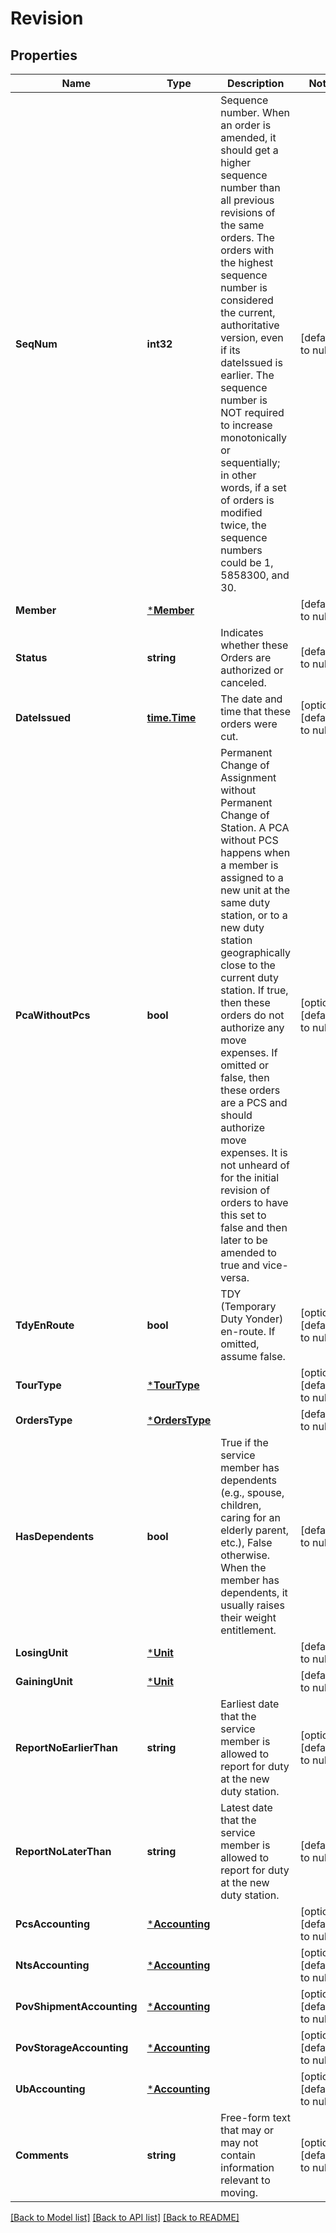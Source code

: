 # Revision

## Properties
Name | Type | Description | Notes
------------ | ------------- | ------------- | -------------
**SeqNum** | **int32** | Sequence number. When an order is amended, it should get a higher sequence number than all previous revisions of the same orders. The orders with the highest sequence number is considered the current, authoritative version, even if its dateIssued is earlier.  The sequence number is NOT required to increase monotonically or sequentially; in other words, if a set of orders is modified twice, the sequence numbers could be 1, 5858300, and 30.  | [default to null]
**Member** | [***Member**](Member.md) |  | [default to null]
**Status** | **string** | Indicates whether these Orders are authorized or canceled. | [default to null]
**DateIssued** | [**time.Time**](time.Time.md) | The date and time that these orders were cut. | [optional] [default to null]
**PcaWithoutPcs** | **bool** | Permanent Change of Assignment without Permanent Change of Station. A PCA without PCS happens when a member is assigned to a new unit at the same duty station, or to a new duty station geographically close to the current duty station.  If true, then these orders do not authorize any move expenses. If omitted or false, then these orders are a PCS and should authorize move expenses.  It is not unheard of for the initial revision of orders to have this set to false and then later to be amended to true and vice-versa.  | [optional] [default to null]
**TdyEnRoute** | **bool** | TDY (Temporary Duty Yonder) en-route. If omitted, assume false.  | [optional] [default to null]
**TourType** | [***TourType**](TourType.md) |  | [optional] [default to null]
**OrdersType** | [***OrdersType**](OrdersType.md) |  | [default to null]
**HasDependents** | **bool** | True if the service member has dependents (e.g., spouse, children, caring for an elderly parent, etc.), False otherwise.  When the member has dependents, it usually raises their weight entitlement.  | [default to null]
**LosingUnit** | [***Unit**](Unit.md) |  | [default to null]
**GainingUnit** | [***Unit**](Unit.md) |  | [default to null]
**ReportNoEarlierThan** | **string** | Earliest date that the service member is allowed to report for duty at the new duty station. | [optional] [default to null]
**ReportNoLaterThan** | **string** | Latest date that the service member is allowed to report for duty at the new duty station. | [default to null]
**PcsAccounting** | [***Accounting**](Accounting.md) |  | [optional] [default to null]
**NtsAccounting** | [***Accounting**](Accounting.md) |  | [optional] [default to null]
**PovShipmentAccounting** | [***Accounting**](Accounting.md) |  | [optional] [default to null]
**PovStorageAccounting** | [***Accounting**](Accounting.md) |  | [optional] [default to null]
**UbAccounting** | [***Accounting**](Accounting.md) |  | [optional] [default to null]
**Comments** | **string** | Free-form text that may or may not contain information relevant to moving. | [optional] [default to null]

[[Back to Model list]](../README.md#documentation-for-models) [[Back to API list]](../README.md#documentation-for-api-endpoints) [[Back to README]](../README.md)


